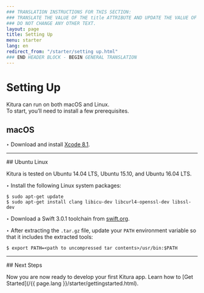 ```yaml
---
### TRANSLATION INSTRUCTIONS FOR THIS SECTION:
### TRANSLATE THE VALUE OF THE title ATTRIBUTE AND UPDATE THE VALUE OF THE lang ATTRIBUTE.
### DO NOT CHANGE ANY OTHER TEXT.
layout: page
title: Setting Up
menu: starter
lang: en
redirect_from: "/starter/setting up.html"
### END HEADER BLOCK - BEGIN GENERAL TRANSLATION
---
```


<div class="titleBlock">
	<h1>Setting Up</h1>
	<p>Kitura can run on both macOS and Linux.
	<br>
	To start, you’ll need to install a few prerequisites.</p>
</div>

## macOS

<span class="arrow">&#8227;</span> Download and install [Xcode 8.1](https://developer.apple.com/download/).

<hr>
## Ubuntu Linux

Kitura is tested on Ubuntu 14.04 LTS, Ubuntu 15.10, and Ubuntu 16.04 LTS.

<span class="arrow">&#8227;</span> Install the following Linux system packages:

```
$ sudo apt-get update
$ sudo apt-get install clang libicu-dev libcurl4-openssl-dev libssl-dev
```

<span class="arrow">&#8227;</span> Download a Swift 3.0.1 toolchain from [swift.org](https://swift.org/download/).

<span class="arrow">&#8227;</span> After extracting the `.tar.gz` file, update your `PATH` environment variable so that it includes the extracted tools:

```
$ export PATH=<path to uncompressed tar contents>/usr/bin:$PATH
```

<hr>
## Next Steps

Now you are now ready to develop your first Kitura app. Learn how to [Get Started](/{{ page.lang }}/starter/gettingstarted.html).

[info]: ../../assets/info-blue.png
[tip]: ../../assets/lightbulb-yellow.png
[warning]: ../../assets/warning-red.png
